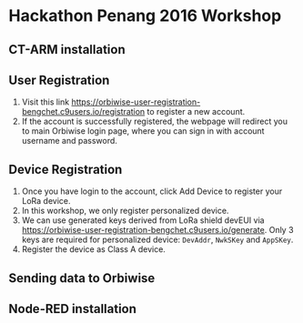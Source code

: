 # Hackathon Penang 2016 Workshop
## CT-ARM installation

## User Registration
1. Visit this link https://orbiwise-user-registration-bengchet.c9users.io/registration to register a new account.
2. If the account is successfully registered, the webpage will redirect you to main Orbiwise login page, where you can sign in with account username and password.

## Device Registration
1. Once you have login to the account, click Add Device to register your LoRa device.
2. In this workshop, we only register personalized device.
3. We can use generated keys derived from LoRa shield devEUI via https://orbiwise-user-registration-bengchet.c9users.io/generate. Only 3 keys are required for personalized device: `DevAddr`, `NwkSKey` and `AppSKey`.
4. Register the device as Class A device.

## Sending data to Orbiwise

## Node-RED installation
